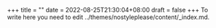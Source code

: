+++
title =  ""
date = 2022-08-25T21:30:04+08:00
draft = false
+++
To write here you need to edit ../themes/nostyleplease/content/_index.md.

